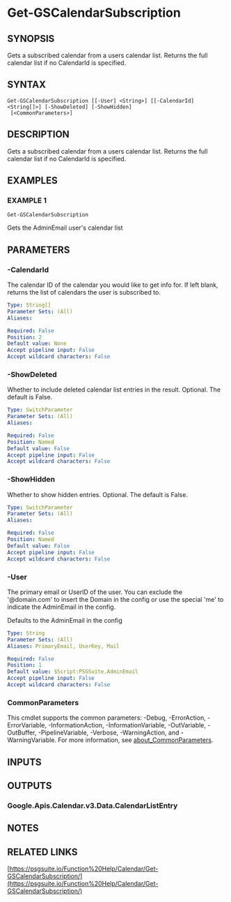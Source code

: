 # Get-GSCalendarSubscription

## SYNOPSIS
Gets a subscribed calendar from a users calendar list.
Returns the full calendar list if no CalendarId is specified.

## SYNTAX

```
Get-GSCalendarSubscription [[-User] <String>] [[-CalendarId] <String[]>] [-ShowDeleted] [-ShowHidden]
 [<CommonParameters>]
```

## DESCRIPTION
Gets a subscribed calendar from a users calendar list.
Returns the full calendar list if no CalendarId is specified.

## EXAMPLES

### EXAMPLE 1
```
Get-GSCalendarSubscription
```

Gets the AdminEmail user's calendar list

## PARAMETERS

### -CalendarId
The calendar ID of the calendar you would like to get info for.
If left blank, returns the list of calendars the user is subscribed to.

```yaml
Type: String[]
Parameter Sets: (All)
Aliases:

Required: False
Position: 2
Default value: None
Accept pipeline input: False
Accept wildcard characters: False
```

### -ShowDeleted
Whether to include deleted calendar list entries in the result.
Optional.
The default is False.

```yaml
Type: SwitchParameter
Parameter Sets: (All)
Aliases:

Required: False
Position: Named
Default value: False
Accept pipeline input: False
Accept wildcard characters: False
```

### -ShowHidden
Whether to show hidden entries.
Optional.
The default is False.

```yaml
Type: SwitchParameter
Parameter Sets: (All)
Aliases:

Required: False
Position: Named
Default value: False
Accept pipeline input: False
Accept wildcard characters: False
```

### -User
The primary email or UserID of the user.
You can exclude the '@domain.com' to insert the Domain in the config or use the special 'me' to indicate the AdminEmail in the config.

Defaults to the AdminEmail in the config

```yaml
Type: String
Parameter Sets: (All)
Aliases: PrimaryEmail, UserKey, Mail

Required: False
Position: 1
Default value: $Script:PSGSuite.AdminEmail
Accept pipeline input: False
Accept wildcard characters: False
```

### CommonParameters
This cmdlet supports the common parameters: -Debug, -ErrorAction, -ErrorVariable, -InformationAction, -InformationVariable, -OutVariable, -OutBuffer, -PipelineVariable, -Verbose, -WarningAction, and -WarningVariable. For more information, see [about_CommonParameters](http://go.microsoft.com/fwlink/?LinkID=113216).

## INPUTS

## OUTPUTS

### Google.Apis.Calendar.v3.Data.CalendarListEntry
## NOTES

## RELATED LINKS

[https://psgsuite.io/Function%20Help/Calendar/Get-GSCalendarSubscription/](https://psgsuite.io/Function%20Help/Calendar/Get-GSCalendarSubscription/)

